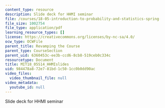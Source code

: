 ```yaml
---
content_type: resource
description: Slide deck for HHMI seminar
file: /courses/18-05-introduction-to-probability-and-statistics-spring-2014/984478a872e781bd1c501cc0b0dd90ac_MIT18_05S14_HHMIslides.pdf
file_size: 1002754
file_type: application/pdf
learning_resource_types: []
license: https://creativecommons.org/licenses/by-nc-sa/4.0/
ocw_type: OCWFile
parent_title: Revamping the Course
parent_type: CourseSection
parent_uid: 6360453c-ee3b-ccd6-8cb8-519ceb0c334c
resourcetype: Document
title: MIT18_05S14_HHMIslides
uid: 984478a8-72e7-81bd-1c50-1cc0b0dd90ac
video_files:
  video_thumbnail_file: null
video_metadata:
  youtube_id: null
---
```

Slide deck for HHMI seminar